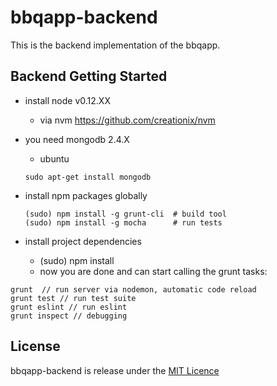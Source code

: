 # bbqapp-backend

This is the backend implementation of the bbqapp.

## Backend Getting Started


* install node v0.12.XX
  * via nvm https://github.com/creationix/nvm

* you need mongodb 2.4.X
  * ubuntu

  ```
  sudo apt-get install mongodb
  ```

* install npm packages globally
  ```
  (sudo) npm install -g grunt-cli  # build tool
  (sudo) npm install -g mocha      # run tests
  ```

* install project dependencies
  * (sudo) npm install
  * now you are done and can start calling the grunt tasks:

```
grunt  // run server via nodemon, automatic code reload
grunt test // run test suite
grunt eslint // run eslint
grunt inspect // debugging
```

## License

bbqapp-backend is release under the [MIT Licence](http://opensource.org/licenses/MIT)
